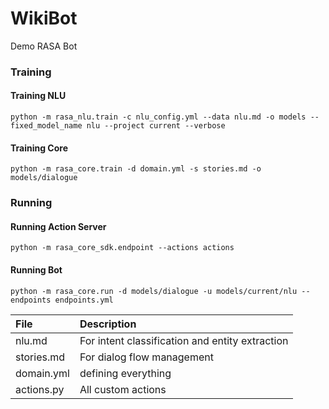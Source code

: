 # WikiBot
Demo RASA Bot

### Training

#### Training NLU
```
python -m rasa_nlu.train -c nlu_config.yml --data nlu.md -o models --fixed_model_name nlu --project current --verbose
```

#### Training Core
```
python -m rasa_core.train -d domain.yml -s stories.md -o models/dialogue
```

### Running

#### Running Action Server
```
python -m rasa_core_sdk.endpoint --actions actions
```

#### Running Bot
```
python -m rasa_core.run -d models/dialogue -u models/current/nlu --endpoints endpoints.yml
```



| File        | Description           |
|:------------- |:-------------| 
| nlu.md      | For intent classification and entity extraction | 
| stories.md      | For dialog flow management |   
| domain.yml | defining everything |
| actions.py  | All custom actions  |
